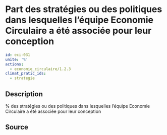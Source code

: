 # Part des stratégies ou des politiques dans lesquelles l’équipe Economie Circulaire a été associée pour leur conception
```yaml
id: eci-031
unite: '%'
actions:
  - economie_circulaire/1.2.3
climat_pratic_ids:
  - strategie
```
## Description
% des stratégies ou des politiques dans lesquelles l’équipe Economie Circulaire a été associée pour leur conception

## Source
